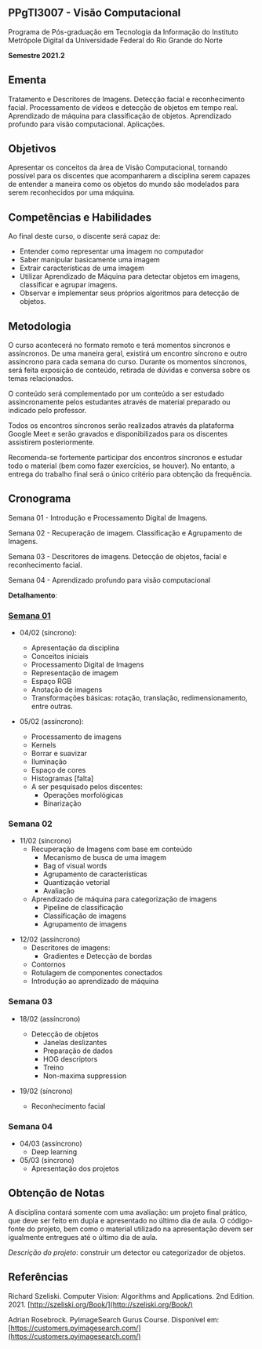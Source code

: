## PPgTI3007 - Visão Computacional
Programa de Pós-graduação em Tecnologia da Informação do Instituto Metrópole Digital da Universidade Federal do Rio Grande do Norte

**Semestre 2021.2**

## Ementa

Tratamento e Descritores de Imagens. Detecção facial e reconhecimento facial. Processamento de vídeos e detecção de objetos em tempo real. Aprendizado de máquina para classificação de objetos. Aprendizado profundo para visão computacional. Aplicações.

## Objetivos

Apresentar os conceitos da área de Visão Computacional, tornando possível para os discentes que acompanharem a disciplina serem capazes de entender a maneira como os objetos do mundo são modelados para serem reconhecidos por uma máquina. 

## Competências e Habilidades

Ao final deste curso, o discente será capaz de:

-   Entender como representar uma imagem no computador
-   Saber manipular basicamente uma imagem
-   Extrair características de uma imagem
-   Utilizar Aprendizado de Máquina para detectar objetos em imagens, classificar e agrupar imagens.
-   Observar e implementar seus próprios algoritmos para detecção de objetos.

## Metodologia
O curso acontecerá no formato remoto e terá momentos síncronos e assíncronos. De uma maneira geral, existirá um encontro síncrono e outro assíncrono para cada semana do curso. Durante os momentos síncronos, será feita exposição de conteúdo, retirada de dúvidas e conversa sobre os temas relacionados.

O conteúdo será complementado por um conteúdo a ser estudado assincronamente pelos estudantes através de material preparado ou indicado pelo professor.

Todos os encontros síncronos serão realizados através da plataforma Google Meet e serão gravados e disponibilizados para os discentes assistirem posteriormente.

Recomenda-se fortemente participar dos encontros síncronos e estudar todo o material (bem como fazer exercícios, se houver). No entanto, a entrega do trabalho final será o único critério para obtenção da frequência.

## Cronograma

Semana 01 - Introdução e Processamento Digital de Imagens.

Semana 02 - Recuperação de imagem. Classificação e Agrupamento de Imagens.

Semana 03 - Descritores de imagens. Detecção de objetos, facial e reconhecimento facial.

Semana 04 - Aprendizado profundo para visão computacional

**Detalhamento**:

### [Semana 01](https://github.com/danielsabino/ppgti3007_cv_2021_2/tree/main/semana01)

* 04/02 (síncrono):
	- Apresentação da disciplina
	- Conceitos iniciais
	- Processamento Digital de Imagens
	- Representação de imagem
	- Espaço RGB
	- Anotação de imagens
	- Transformações básicas: rotação, translação, redimensionamento, entre outras.

* 05/02 (assíncrono):
	- Processamento de imagens
	- Kernels
	- Borrar e suavizar
	- Iluminação
	- Espaço de cores
	- Histogramas [falta]
	* A ser pesquisado pelos discentes:
		* Operações morfológicas
		* Binarização    

### Semana 02

- 11/02 (síncrono)
	- Recuperação de Imagens com base em conteúdo
		- Mecanismo de busca de uma imagem
		- Bag of visual words
		- Agrupamento de características
		- Quantização vetorial
		- Avaliação
	- Aprendizado de máquina para categorização de imagens
		- Pipeline de classificação
		- Classificação de imagens
		- Agrupamento de imagens  

* 12/02 (assíncrono)
	* Descritores de imagens:
		* Gradientes e Detecção de bordas
	* Contornos
	* Rotulagem de componentes conectados
	* Introdução ao aprendizado de máquina    

### Semana 03

* 18/02 (assíncrono)
	* Detecção de objetos
		* Janelas deslizantes
		* Preparação de dados
		* HOG descriptors
		* Treino
		* Non-maxima suppression      

* 19/02 (síncrono)
	* Reconhecimento facial

### Semana 04

* 04/03 (assíncrono)
	* Deep learning
* 05/03 (síncrono)
	* Apresentação dos projetos

## Obtenção de Notas

A disciplina contará somente com uma avaliação: um projeto final prático, que deve ser feito em dupla e apresentado no último dia de aula. O código-fonte do projeto, bem como o material utilizado na apresentação devem ser igualmente entregues até o último dia de aula.

*Descrição do projeto*: construir um detector ou categorizador de objetos.

## Referências
Richard Szeliski. Computer Vision: Algorithms and Applications. 2nd Edition. 2021. [http://szeliski.org/Book/](http://szeliski.org/Book/) 

Adrian Rosebrock. PyImageSearch Gurus Course. Disponível em: [https://customers.pyimagesearch.com/](https://customers.pyimagesearch.com/)
